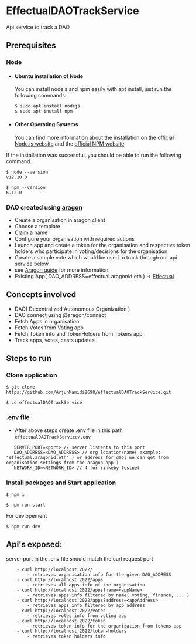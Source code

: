 # EffectualDAOTrackService

Api service to track a DAO

## Prerequisites

### Node

-   #### Ubuntu installation of Node

    You can install nodejs and npm easily with apt install, just run the following commands.

        $ sudo apt install nodejs
        $ sudo apt install npm

-   #### Other Operating Systems
    You can find more information about the installation on the [official Node.js website](https://nodejs.org/) and the [official NPM website](https://npmjs.org/).

If the installation was successful, you should be able to run the following command.

    $ node --version
    v12.10.0

    $ npm --version
    6.12.0

### DAO created using [aragon](https://client.aragon.org/#/)

-   Create a organisation in aragon client
-   Choose a template
-   Claim a name
-   Configure your organisation with required actions
-   Launch app and create a token for the organisation and respective token holders who participate in voting/decisions for the organisation
-   Create a sample vote which would be used to track through our api service below.
-   see [Aragon guide](https://help.aragon.org/collection/1-aragon-user-guide) for more information
-   Existing App( DAO_ADDRESS=effectual.aragonid.eth ) -> [Effectual]( https://client.aragon.org/#/effectual.aragonid.eth )
## Concepts involved

-   DAO( Decentralized Autonomous Organization )
-   DAO connect using @aragon/connect
-   Fetch Apps in organisation
-   Fetch Votes from Voting app
-   Fetch Token info and TokenHolders from Tokens app
-   Track apps, votes, casts updates

## Steps to run

### Clone application

```
$ git clone https://github.com/ArjunMamidi2698/effectualDAOTrackService.git

$ cd effectualDAOTrackService
```

### .env file

-   After above steps create .env file in this path `effectualDAOTrackService/.env`

```
   SERVER_PORT=<port> // server listents to this port
   DAO_ADDRESS=<DAO_ADDRESS> // org location/name( example: "effectual.aragonid.eth" ) or address for dao( we can get from organisation settings from the aragon app )
   NETWORK_ID=<NETWORK_ID> // 4 for rinkeby testnet
```

### Install packages and Start application

```
$ npm i

$ npm run start
```
For devlopement
```
$ npm run dev
```

## Api's exposed:

server port in the .env file should match the curl request port

```
    - curl http://localhost:2022/
        - retrieves organisation info for the given DAO_ADDRESS
    - curl http://localhost:2022/apps
        - retrieves all apps info of the organisation
    - curl http://localhost:2022/apps?name=<appName>
        - retrieves apps info filtered by name( voting, finance, ... )
    - curl http://localhost:2022/apps?address=<appAddress>
        - retrieves apps info filtered by app address
    - curl http://localhost:2022/votes
        - retrieves votes info from voting app
    - curl http://localhost:2022/token
        - retrieves token info for the organization from tokens app
    - curl http://localhost:2022/token-holders
        - retrieves token holders info

```
